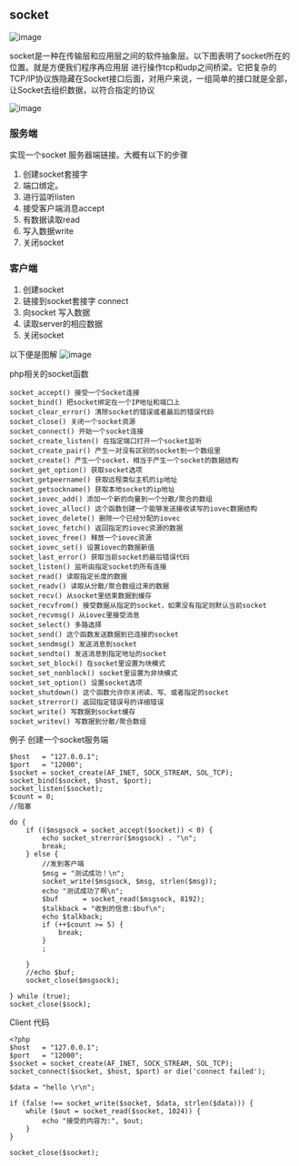 ## socket

![image](http://images.cnitblog.com/blog/404636/201303/05172846-06817d0a3a4e412f97fa0fdf08ca6808.jpg)

socket是一种在传输层和应用层之间的软件抽象层。以下图表明了socket所在的位置。就是方便我们程序再应用层 进行操作tcp和udp之间桥梁。它把复杂的TCP/IP协议族隐藏在Socket接口后面，对用户来说，一组简单的接口就是全部，让Socket去组织数据，以符合指定的协议

![image](http://images.cnitblog.com/blog/404636/201303/05172918-d2b39f21a08a4550b4e3c5bce482a220.jpg)

### 服务端

实现一个socket 服务器端链接。大概有以下的步骤

1. 创建socket套接字
2. 端口绑定。
3. 进行监听listen
4. 接受客户端消息accept
5. 有数据读取read
6. 写入数据write
7. 关闭socket

### 客户端

1. 创建socket
2. 链接到socket套接字 connect
3. 向socket 写入数据
4. 读取server的相应数据
5. 关闭socket

以下便是图解
![image](http://images.cnitblog.com/blog/404636/201303/05172951-a955fce4e5d04082828e717fe0e102f9.jpg)

php相关的socket函数


    socket_accept() 接受一个Socket连接
    socket_bind() 把socket绑定在一个IP地址和端口上
    socket_clear_error() 清除socket的错误或者最后的错误代码
    socket_close() 关闭一个socket资源
    socket_connect() 开始一个socket连接
    socket_create_listen() 在指定端口打开一个socket监听
    socket_create_pair() 产生一对没有区别的socket到一个数组里
    socket_create() 产生一个socket，相当于产生一个socket的数据结构
    socket_get_option() 获取socket选项
    socket_getpeername() 获取远程类似主机的ip地址
    socket_getsockname() 获取本地socket的ip地址
    socket_iovec_add() 添加一个新的向量到一个分散/聚合的数组
    socket_iovec_alloc() 这个函数创建一个能够发送接收读写的iovec数据结构
    socket_iovec_delete() 删除一个已经分配的iovec
    socket_iovec_fetch() 返回指定的iovec资源的数据
    socket_iovec_free() 释放一个iovec资源
    socket_iovec_set() 设置iovec的数据新值
    socket_last_error() 获取当前socket的最后错误代码
    socket_listen() 监听由指定socket的所有连接
    socket_read() 读取指定长度的数据
    socket_readv() 读取从分散/聚合数组过来的数据
    socket_recv() 从socket里结束数据到缓存
    socket_recvfrom() 接受数据从指定的socket，如果没有指定则默认当前socket
    socket_recvmsg() 从iovec里接受消息
    socket_select() 多路选择
    socket_send() 这个函数发送数据到已连接的socket
    socket_sendmsg() 发送消息到socket
    socket_sendto() 发送消息到指定地址的socket
    socket_set_block() 在socket里设置为块模式
    socket_set_nonblock() socket里设置为非块模式
    socket_set_option() 设置socket选项
    socket_shutdown() 这个函数允许你关闭读、写、或者指定的socket
    socket_strerror() 返回指定错误号的详细错误
    socket_write() 写数据到socket缓存
    socket_writev() 写数据到分散/聚合数组


例子 创建一个socket服务端

    $host   = "127.0.0.1";
    $port   = "12000";
    $socket = socket_create(AF_INET, SOCK_STREAM, SOL_TCP);
    socket_bind($socket, $host, $port);
    socket_listen($socket);
    $count = 0;
    //阻塞
    
    do {
        if (($msgsock = socket_accept($socket)) < 0) {
            echo socket_strerror($msgsock) . "\n";
            break;
        } else {
            //发到客户端
            $msg = "测试成功！\n";
            socket_write($msgsock, $msg, strlen($msg));
            echo "测试成功了啊\n";
            $buf      = socket_read($msgsock, 8192);
            $talkback = "收到的信息:$buf\n";
            echo $talkback;
            if (++$count >= 5) {
                break;
            }
            ;
    
        }
        //echo $buf;
        socket_close($msgsock);
    
    } while (true);
    socket_close($sock);
    
Client 代码


    <?php
    $host   = "127.0.0.1";
    $port   = "12000";
    $socket = socket_create(AF_INET, SOCK_STREAM, SOL_TCP);
    socket_connect($socket, $host, $port) or die('connect failed');
    
    $data = "hello \r\n";
    
    if (false !== socket_write($socket, $data, strlen($data))) {
        while ($out = socket_read($socket, 1024)) {
            echo "接受的内容为:", $out;
        }
    }
    
    socket_close($socket);
